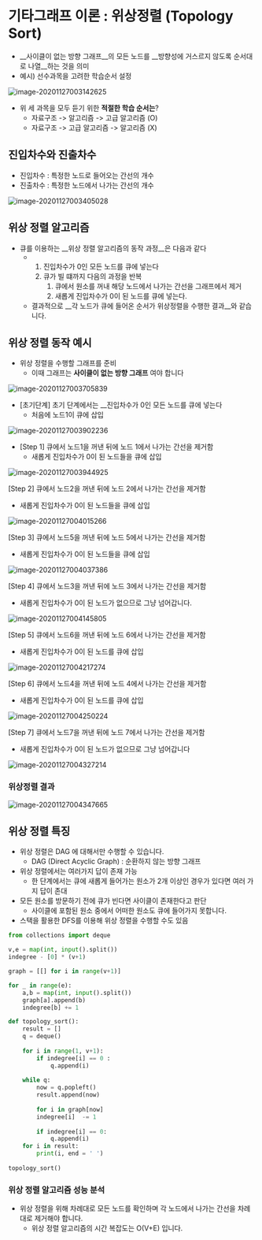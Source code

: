 # 기타그래프 이론 : 위상정렬 (Topology Sort)

- __사이클이 없는 방향 그래프__의 모든 노드를 __방향성에 거스르지 않도록 순서대로 나열__하는 것을 의미 
- 예시) 선수과목을 고려한 학습순서 설정 

![image-20201127003142625](C:\Users\scoji\AppData\Roaming\Typora\typora-user-images\image-20201127003142625.png)

- 위 세 과목을 모두 듣기 위한 __적절한 학습 순서는__? 
  - 자료구조 -> 알고리즘 -> 고급 알고리즘 (O)
  - 자료구조 -> 고급 알고리즘 -> 알고리즘 (X)

## 진입차수와 진출차수 

- 진입차수 : 특정한 노드로 들어오는 간선의 개수
- 진출차수 : 특정한 노드에서 나가는 간선의 개수 

![image-20201127003405028](C:\Users\scoji\AppData\Roaming\Typora\typora-user-images\image-20201127003405028.png)

## 위상 정렬 알고리즘 

- 큐를 이용하는 __위상 정렬 알고리즘의 동작 과정__은 다음과 같다 
  - 1. 진입차수가 0인 모든 노드를 큐에 넣는다 
    2. 큐가 빌 떄까지 다음의 과정을 반복 
       1. 큐에서 원소를 꺼내 해당 노드에서 나가는 간선을 그래프에서 제거 
       2. 새롭게 진입차수가 0이 된 노드를 큐에 넣는다. 
  - 결과적으로 __각 노드가 큐에 들어온 순서가 위상정렬을 수행한 결과__와 같습니다. 

## 위상 정렬 동작 예시 

- 위상 정렬을 수행할 그래프를 준비 
  - 이때 그래프는 __사이클이 없는 방향 그래프__ 여야 합니다 

![image-20201127003705839](C:\Users\scoji\AppData\Roaming\Typora\typora-user-images\image-20201127003705839.png)

- [초기단계] 초기 단계에서는 __진입차수가 0인 모든 노드를 큐에 넣는다 
  - 처음에 노드1이 큐에 삽입 

![image-20201127003902236](C:\Users\scoji\AppData\Roaming\Typora\typora-user-images\image-20201127003902236.png)

- [Step 1] 큐에서 노드1을 꺼낸 뒤에 노드 1에서 나가는 간선을 제거함
  - 새롭게 진입차수가 0이 된 노드들을 큐에 삽입 

![image-20201127003944925](C:\Users\scoji\AppData\Roaming\Typora\typora-user-images\image-20201127003944925.png)

[Step 2] 큐에서 노드2을 꺼낸 뒤에 노드 2에서 나가는 간선을 제거함

- 새롭게 진입차수가 0이 된 노드들을 큐에 삽입 

![image-20201127004015266](C:\Users\scoji\AppData\Roaming\Typora\typora-user-images\image-20201127004015266.png)

[Step 3] 큐에서 노드5을 꺼낸 뒤에 노드 5에서 나가는 간선을 제거함

- 새롭게 진입차수가 0이 된 노드들을 큐에 삽입 

![image-20201127004037386](C:\Users\scoji\AppData\Roaming\Typora\typora-user-images\image-20201127004037386.png)

[Step 4] 큐에서 노드3을 꺼낸 뒤에 노드 3에서 나가는 간선을 제거함

- 새롭게 진입차수가 0이 된 노드가 없으므로 그냥 넘어갑니다.  

![image-20201127004145805](C:\Users\scoji\AppData\Roaming\Typora\typora-user-images\image-20201127004145805.png)

[Step 5] 큐에서 노드6을 꺼낸 뒤에 노드 6에서 나가는 간선을 제거함

- 새롭게 진입차수가 0이 된 노드를 큐에 삽입 

![image-20201127004217274](C:\Users\scoji\AppData\Roaming\Typora\typora-user-images\image-20201127004217274.png)

[Step 6] 큐에서 노드4을 꺼낸 뒤에 노드 4에서 나가는 간선을 제거함

- 새롭게 진입차수가 0이 된 노드를 큐에 삽입 

![image-20201127004250224](C:\Users\scoji\AppData\Roaming\Typora\typora-user-images\image-20201127004250224.png)

[Step 7] 큐에서 노드7을 꺼낸 뒤에 노드 7에서 나가는 간선을 제거함

- 새롭게 진입차수가 0이 된 노드가 없으므로 그냥 넘어갑니다 

![image-20201127004327214](C:\Users\scoji\AppData\Roaming\Typora\typora-user-images\image-20201127004327214.png)

### 위상정렬 결과 

![image-20201127004347665](C:\Users\scoji\AppData\Roaming\Typora\typora-user-images\image-20201127004347665.png)

## 위상 정렬 특징 

- 위상 정렬은 DAG 에 대해서만 수행할 수 있습니다. 
  - DAG (Direct Acyclic Graph) : 순환하지 않는 방향 그래프 
- 위상 정렬에서는 여러가지 답이 존재 가능 
  - 한 단계에서는 큐에 새롭게 들어가는 원소가 2개 이상인 경우가 있다면 여러 가지 답이 존대 
- 모든 원소를 방문하기 전에 큐가 빈다면 사이클이 존재한다고 판단 
  - 사이클에 포함된 원소 중에서 어떠한 원소도 큐에 들어가지 못합니다. 
- 스택을 활용한 DFS를 이용해 위상 정렬을 수행할 수도 있음 

```python
from collections import deque 

v,e = map(int, input().split())
indegree - [0] * (v+1)

graph = [[] for i in range(v+1)]

for _ in range(e):
    a,b = map(int, input().split())
    graph[a].append(b)
    indegree[b] += 1

def topology_sort():
    result = []
    q = deque()
    
    for i in range(1, v+1):
        if indegree[i] == 0 :
            q.append(i)
            
    while q:
        now = q.popleft()
        result.append(now)
        
        for i in graph[now]
        indegree[i]  -= 1
        
        if indegree[i] == 0:
            q.append(i)
    for i in result:
        print(i, end = ' ')
        
topology_sort()

```

### 위상 정렬 알고리즘 성능 분석 

- 위상 정렬을 위해 차례대로 모든 노드를 확인하며 각 노드에서 나가는 간선을 차례대로 제거해야 합니다. 
  - 위상 정렬 알고리즘의 시간 복잡도는 O(V+E) 입니다. 

